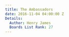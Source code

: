 ```yaml
---
title: The Ambassadors
date: 2016-11-04 04:00:00 Z
Details:
  Author: Henry James
  Boards List Rank: 27
---
```


